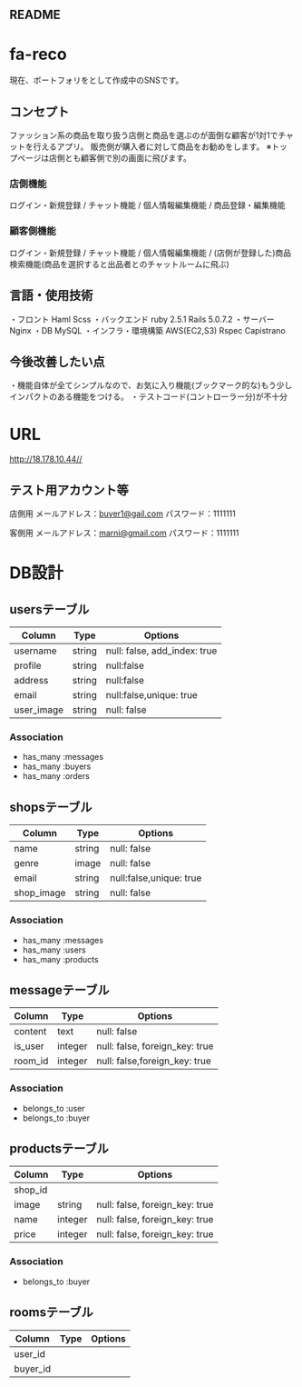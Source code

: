 ## README

# fa-reco
現在、ポートフォリをとして作成中のSNSです。
## コンセプト
ファッション系の商品を取り扱う店側と商品を選ぶのが面倒な顧客が1対1でチャットを行えるアプリ。
販売側が購入者に対して商品をお勧めをします。
※トップページは店側とも顧客側で別の画面に飛びます。
### 店側機能   
ログイン・新規登録 / チャット機能 / 個人情報編集機能 / 商品登録・編集機能
### 顧客側機能 
ログイン・新規登録 / チャット機能 / 個人情報編集機能 / (店側が登録した)商品検索機能(商品を選択すると出品者とのチャットルームに飛ぶ) 

## 言語・使用技術
・フロント
  Haml
  Scss
・バックエンド
  ruby 2.5.1
  Rails 5.0.7.2
・サーバー
  Nginx
・DB
  MySQL
・インフラ・環境構築
  AWS(EC2,S3)
  Rspec
  Capistrano

## 今後改善したい点
・機能自体が全てシンプルなので、お気に入り機能(ブックマーク的な)もう少しインパクトのある機能をつける。
・テストコード(コントローラー分)が不十分

# URL
  http://18.178.10.44//

## テスト用アカウント等
店側用
メールアドレス：buyer1@gail.com
パスワード：1111111

客側用
メールアドレス：marni@gmail.com
パスワード：1111111 

# DB設計
## usersテーブル
|Column|Type|Options|
|------|----|-------|
|username|string|null: false, add_index: true|
|profile|string|null:false|
|address|string|null:false|
|email|string|null:false,unique: true|
|user_image|string|null: false|
### Association
- has_many :messages
- has_many :buyers
- has_many :orders

## shopsテーブル
|Column|Type|Options|
|------|----|-------|
|name|string|null: false|
|genre|image|null: false|
|email|string|null:false,unique: true|
|shop_image|string|null: false|


### Association
- has_many :messages
- has_many :users
- has_many :products

## messageテーブル
|Column|Type|Options|
|------|----|-------|
|content|text|null: false|
|is_user|integer|null: false, foreign_key: true|
|room_id|integer|null: false,foreign_key: true|

### Association
- belongs_to :user
- belongs_to :buyer



## productsテーブル
|Column|Type|Options|
|------|----|-------|
|shop_id||||
|image|string|null: false, foreign_key: true|
|name|integer|null: false, foreign_key: true|
|price|integer|null: false, foreign_key: true|


### Association
- belongs_to :buyer


## roomsテーブル 
|Column|Type|Options|
|------|----|-------|
|user_id|||
|buyer_id|||


